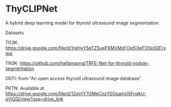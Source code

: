 # ThyCLIPNet
A hybrid deep learning model for thyroid ultrasound image segmentation.

Datasets

TG3K: https://drive.google.com/file/d/1reHyY5eTZ5uePXMVMzFOq5j3eFOSp50F/view

TN3K: https://github.com/haifangong/TRFE-Net-for-thyroid-nodule-segmentation

DDTI: from “An open access thyroid ultrasound image database”

PKTN: Available at https://drive.google.com/file/d/12sIrfY7GMeCnzY0GsamU5FnqkU-qVjQQ/view?usp=drive_link

